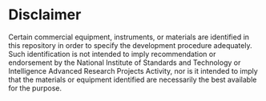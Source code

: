 Disclaimer
==========
Certain commercial equipment, instruments, or materials are identified in this
repository in order to specify the development procedure adequately. Such
identification is not intended to imply recommendation or endorsement by the
National Institute of Standards and Technology or Intelligence Advanced
Research Projects Activity, nor is it intended to imply that the materials or
equipment identified are necessarily the best available for the purpose.

